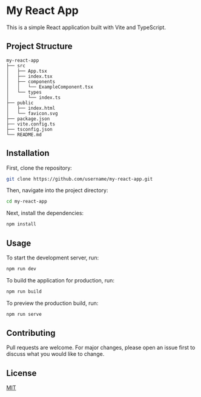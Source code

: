 # My React App

This is a simple React application built with Vite and TypeScript.

## Project Structure

```
my-react-app
├── src
│   ├── App.tsx
│   ├── index.tsx
│   ├── components
│   │   └── ExampleComponent.tsx
│   └── types
│       └── index.ts
├── public
│   ├── index.html
│   └── favicon.svg
├── package.json
├── vite.config.ts
├── tsconfig.json
└── README.md
```

## Installation

First, clone the repository:

```bash
git clone https://github.com/username/my-react-app.git
```

Then, navigate into the project directory:

```bash
cd my-react-app
```

Next, install the dependencies:

```bash
npm install
```

## Usage

To start the development server, run:

```bash
npm run dev
```

To build the application for production, run:

```bash
npm run build
```

To preview the production build, run:

```bash
npm run serve
```

## Contributing

Pull requests are welcome. For major changes, please open an issue first to discuss what you would like to change.

## License

[MIT](https://choosealicense.com/licenses/mit/)